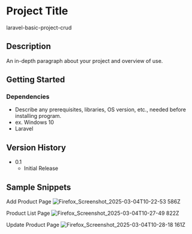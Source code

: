# Project Title

laravel-basic-project-crud

## Description

An in-depth paragraph about your project and overview of use.

## Getting Started

### Dependencies

* Describe any prerequisites, libraries, OS version, etc., needed before installing program.
* ex. Windows 10
* Laravel

## Version History

* 0.1
    * Initial Release

## Sample Snippets

Add Product Page
![Firefox_Screenshot_2025-03-04T10-22-53 586Z](https://github.com/user-attachments/assets/2083e593-8313-4c70-9857-44f66e369376)

Product List Page
![Firefox_Screenshot_2025-03-04T10-27-49 822Z](https://github.com/user-attachments/assets/e4540449-a4f5-48bd-96da-46f8c99a3165)

Update Product Page
![Firefox_Screenshot_2025-03-04T10-28-18 161Z](https://github.com/user-attachments/assets/1f1ae3cc-2c43-47a1-bcbb-5d51f6a0c606)
